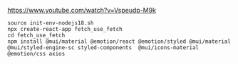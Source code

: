 https://www.youtube.com/watch?v=Vspeudp-M9k


```
source init-env-nodejs18.sh
npx create-react-app fetch_use_fetch
cd fetch_use_fetch
npm install @mui/material @emotion/react @emotion/styled @mui/material @mui/styled-engine-sc styled-components  @mui/icons-material @emotion/css axios
```
